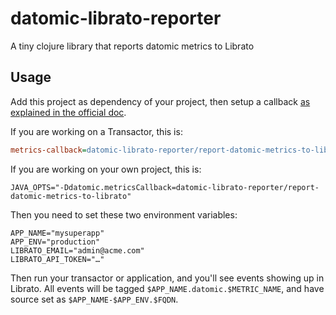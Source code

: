 # datomic-librato-reporter

A tiny clojure library that reports datomic metrics to Librato

## Usage

Add this project as dependency of your project, then setup a callback [as explained in the official doc](http://docs.datomic.com/monitoring.html#sec-2).

If you are working on a Transactor, this is:

```ini
metrics-callback=datomic-librato-reporter/report-datomic-metrics-to-librato
```

If you are working on your own project, this is:

```
JAVA_OPTS="-Ddatomic.metricsCallback=datomic-librato-reporter/report-datomic-metrics-to-librato"
```

Then you need to set these two environment variables:

```
APP_NAME="mysuperapp"
APP_ENV="production"
LIBRATO_EMAIL="admin@acme.com"
LIBRATO_API_TOKEN="…"
```

Then run your transactor or application, and you'll see events showing up in Librato.
All events will be tagged `$APP_NAME.datomic.$METRIC_NAME`, and have source set as `$APP_NAME-$APP_ENV.$FQDN`.
